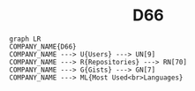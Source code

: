 <h1 align="center">D66</h1>

```mermaid
graph LR
COMPANY_NAME{D66}
COMPANY_NAME ---> U{Users} ---> UN[9]
COMPANY_NAME ---> R{Repositories} ---> RN[70]
COMPANY_NAME ---> G{Gists} ---> GN[7]
COMPANY_NAME ---> ML{Most Used<br>Languages}
```
